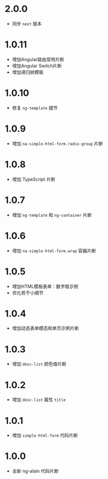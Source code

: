# 2.0.0

- 同步 `next` 版本

# 1.0.11

- 增加Angular路由常用片断
- 增加Angular Switch片断
- 增加递归树模板

# 1.0.10

- 修复 `ng-template` 细节

# 1.0.9

- 增加 `na-simple-html-form.radio-group` 片断

# 1.0.8

- 增加 TypeScript 片断

# 1.0.7

- 增加 `ng-template` 和 `ng-container` 片断

# 1.0.6

- 增加 `na-simple-html-form.wrap` 容器片断

# 1.0.5

- 增加HTML模板表单：数字框示例
- 优化若干小细节

# 1.0.4

- 增加动态表单模态和单页示例片断

# 1.0.3

- 增加 `desc-list` 颜色值片断

# 1.0.2

- 增加 `desc-list` 属性 `title`

# 1.0.1

- 增加 `simple-html-form` 代码片断

# 1.0.0

- 全新 ng-alain 代码片断